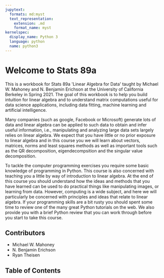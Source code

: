 ```yaml
---
jupytext:
  formats: md:myst
  text_representation:
    extension: .md
    format_name: myst
kernelspec:
  display_name: Python 3
  language: python
  name: python3
---
```



# Welcome to Stats 89a

This is a workbook for Stats 89a 'Linear Algebra for Data' taught by Michael W. Mahoney and N. Benjamin Erichson at the University of California Berkeley in Spring 2021. The goal of this workbook is to help you build intuition for linear algebra and to understand matrix computations useful for data science applications, including data fitting, machine learning and artificial intelligence. 

Many companies (such as google, Facebook or Microsoft) generate lots of data and linear algebra can be applied to such data to obtain and infer useful information, i.e., manipulating and analyzing large data sets largely relies on linear algebra. We expect that you have little or no prior exposure to linear algebra and in this course you we will learn about vectors, matrices, norms and least squares methods as well as important tools such as the QR decomposition, eigendecompsition and the singular value decomposition. 

To tackle the computer programming exercises you require some basic knowledge of programming in Python. This course is also concerned with teaching you a little by way of introduction to linear algebra. At the end of this course you should understand how the ideas and methods that you have learned can be used to do practical things like manipulating images, or learning from data.  However, computing is a wide subject, and here we will particularly be concerned with principles and ideas that relate to linear algebra. If your programming skills are a bit rusty you should spent some time to review one of the many great Python tutorials on the web. We also provide you with a brief Python review that you can work through before you start to take this course. 

## Contributors
* Michael W. Mahoney
* N. Benjamin Erichson
* Ryan Theisen


## Table of Contents

```{tableofcontents}
```





